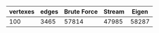 | vertexes | edges | Brute Force | Stream | Eigen |
|----------|-------|-------------|--------|-------|
|   100    | 3465  |    57814    | 47985  | 58287 |

